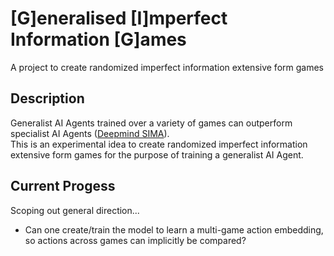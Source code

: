 # [G]eneralised [I]mperfect Information [G]ames
A project to create randomized imperfect information extensive form games  

## Description  
Generalist AI Agents trained over a variety of games can outperform specialist AI Agents 
([Deepmind SIMA](https://deepmind.google/discover/blog/sima-generalist-ai-agent-for-3d-virtual-environments/)).  
This is an experimental idea to create randomized imperfect information extensive form games for the purpose of training a generalist AI Agent.  

## Current Progess  
Scoping out general direction...  
- Can one create/train the model to learn a multi-game action embedding, so actions across games can implicitly be compared?
